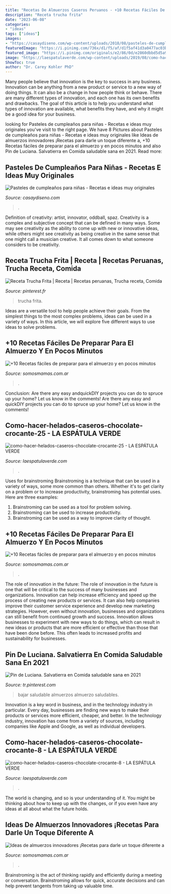 ```yaml
---
title: "Recetas De Almuerzos Caseros Peruanos - +10 Recetas Fáciles De Preparar Para El Almuerzo Y En Pocos Minutos"
description: "Receta trucha frita"
date: "2023-06-08"
categories:
- "ideas"
tags: ["ideas"]
images:
- "https://casaydiseno.com/wp-content/uploads/2018/08/pasteles-de-cumpleanos-para-ninas-caramelos-colores.jpg"
featuredImage: "https://i.pinimg.com/736x/d1/f5/af/d1f5af41d3a0477ac03bc7c51840f3e4.jpg"
featured_image: "https://i.pinimg.com/originals/e2/86/0d/e2860dbbd5d5a938edbfb19e4cd7ba5e.jpg"
image: "https://laespatulaverde.com/wp-content/uploads/2019/08/como-hacer-helados-caseros-chocolate-crocante-8-768x1024.jpeg"
ShowToc: true
author: "Dr. Carey Kohler PhD"
---
```



Many people believe that innovation is the key to success in any business. Innovation can be anything from a new product or service to a new way of doing things. It can also be a change in how people think or behave. There are many different types of innovation, and each one has its own benefits and drawbacks. The goal of this article is to help you understand what types of innovation are available, what benefits they have, and why it might be a good idea for your business.

	

		
looking for Pasteles de cumpleaños para niñas - Recetas e ideas muy originales you've visit to the right page. We have 8 Pictures about Pasteles de cumpleaños para niñas - Recetas e ideas muy originales like Ideas de almuerzos innovadores ¡Recetas para darle un toque diferente a, +10 Recetas fáciles de preparar para el almuerzo y en pocos minutos and also Pin de Luciana. Salvatierra en Comida saludable sana en 2021. Read more:
		
    
## Pasteles De Cumpleaños Para Niñas - Recetas E Ideas Muy Originales

<img loading=lazy src="https://casaydiseno.com/wp-content/uploads/2018/08/pasteles-de-cumpleanos-para-ninas-caramelos-colores.jpg" onerror="this.onerror=null;this.src='https://tse1.mm.bing.net/th?id=OIP.ue3JLCBUUM-B-Kwv9LKIagHaHa&amp;pid=15.1';" alt="Pasteles de cumpleaños para niñas - Recetas e ideas muy originales">

_Source: casaydiseno.com_

>. 

	

Definition of creativity: artist, innovator, oddball, spaz.
Creativity is a complex and subjective concept that can be defined in many ways. Some may see creativity as the ability to come up with new or innovative ideas, while others might see creativity as being creative in the same sense that one might call a musician creative. It all comes down to what someone considers to be creativity.

    
## Receta Trucha Frita | Receta | Recetas Peruanas, Trucha Receta, Comida

<img loading=lazy src="https://i.pinimg.com/736x/d1/f5/af/d1f5af41d3a0477ac03bc7c51840f3e4.jpg" onerror="this.onerror=null;this.src='https://tse1.mm.bing.net/th?id=OIP.z4KyFXQqgyZ4okgDNTCvuAHaGF&amp;pid=15.1';" alt="Receta Trucha Frita | Receta | Recetas peruanas, Trucha receta, Comida">

_Source: pinterest.fr_

>trucha frita. 

	

Ideas are a versatile tool to help people achieve their goals. From the simplest things to the most complex problems, ideas can be used in a variety of ways. In this article, we will explore five different ways to use ideas to solve problems.

    
## +10 Recetas Fáciles De Preparar Para El Almuerzo Y En Pocos Minutos

<img loading=lazy src="https://www.somosmamas.com.ar/wp-content/uploads/2020/09/recetas-faciles-de-preparar-para-el-almuerzo-arroz.jpg" onerror="this.onerror=null;this.src='https://tse2.mm.bing.net/th?id=OIP.BztM5N88kEbXgGDVQk0DqgHaLG&amp;pid=15.1';" alt="+10 Recetas fáciles de preparar para el almuerzo y en pocos minutos">

_Source: somosmamas.com.ar_

>. 

	

Conclusion: Are there any easy andquickDIY projects you can do to spruce up your home? Let us know in the comments!
Are there any easy and quickDIY projects you can do to spruce up your home? Let us know in the comments!

    
## Como-hacer-helados-caseros-chocolate-crocante-25 - LA ESPÁTULA VERDE

<img loading=lazy src="https://i1.wp.com/laespatulaverde.com/wp-content/uploads/2019/08/como-hacer-helados-caseros-chocolate-crocante-25.jpeg?ssl=1" onerror="this.onerror=null;this.src='https://tse1.mm.bing.net/th?id=OIP.xfC-wPDb2rwA2zM5fC7I8QHaJ4&amp;pid=15.1';" alt="como-hacer-helados-caseros-chocolate-crocante-25 - LA ESPÁTULA VERDE">

_Source: laespatulaverde.com_

>. 

	

Uses for brainstroming
Brainstroming is a technique that can be used in a variety of ways, some more common than others. Whether it's to get clarity on a problem or to increase productivity, brainstroming has potential uses. Here are three examples: 

1) Brainstroming can be used as a tool for problem solving.
2) Brainstroming can be used to increase productivity.
3) Brainstroming can be used as a way to improve clarity of thought.

    
## +10 Recetas Fáciles De Preparar Para El Almuerzo Y En Pocos Minutos

<img loading=lazy src="https://www.somosmamas.com.ar/wp-content/uploads/2020/09/Recetas-faciles-de-preparar-para-el-almuerzo-10.jpg" onerror="this.onerror=null;this.src='https://tse1.mm.bing.net/th?id=OIP.QK32RZ10tuKnX00pn8zooAHaHS&amp;pid=15.1';" alt="+10 Recetas fáciles de preparar para el almuerzo y en pocos minutos">

_Source: somosmamas.com.ar_

>. 

	

The role of innovation in the future:
The role of innovation in the future is one that will be critical to the success of many businesses and organizations. Innovation can help increase efficiency and speed up the process of creating new products or services. It can also help companies improve their customer service experience and develop new marketing strategies.
However, even without innovation, businesses and organizations can still benefit from continued growth and success. Innovation allows businesses to experiment with new ways to do things, which can result in new ideas or products that are more efficient or effective than those that have been done before. This often leads to increased profits and sustainability for businesses.

    
## Pin De Luciana. Salvatierra En Comida Saludable Sana En 2021

<img loading=lazy src="https://i.pinimg.com/originals/e2/86/0d/e2860dbbd5d5a938edbfb19e4cd7ba5e.jpg" onerror="this.onerror=null;this.src='https://tse3.mm.bing.net/th?id=OIP.EePLd0FMMPStc-rUDXp3AAHaEK&amp;pid=15.1';" alt="Pin de Luciana. Salvatierra en Comida saludable sana en 2021">

_Source: tr.pinterest.com_

>bajar saludable almuerzos almuerzo saludables. 

	

Innovation is a key word in business, and in the technology industry in particular. Every day, businesses are finding new ways to make their products or services more efficient, cheaper, and better. In the technology industry, innovation has come from a variety of sources, including companies like Apple and Google, as well as individual developers.

    
## Como-hacer-helados-caseros-chocolate-crocante-8 - LA ESPÁTULA VERDE

<img loading=lazy src="https://laespatulaverde.com/wp-content/uploads/2019/08/como-hacer-helados-caseros-chocolate-crocante-8-768x1024.jpeg" onerror="this.onerror=null;this.src='https://tse3.mm.bing.net/th?id=OIP.r0zESPafjKiWyR9TPW1f2gHaJ4&amp;pid=15.1';" alt="como-hacer-helados-caseros-chocolate-crocante-8 - LA ESPÁTULA VERDE">

_Source: laespatulaverde.com_

>. 

	

The world is changing, and so is your understanding of it. You might be thinking about how to keep up with the changes, or if you even have any ideas at all about what the future holds. 

    
## Ideas De Almuerzos Innovadores ¡Recetas Para Darle Un Toque Diferente A

<img loading=lazy src="https://www.somosmamas.com.ar/wp-content/uploads/2020/09/ideas-de-almuerzo-ensalada-china.jpg" onerror="this.onerror=null;this.src='https://tse3.mm.bing.net/th?id=OIP.ZtFuC87NPGJZAzH5UtTDuwHaKo&amp;pid=15.1';" alt="Ideas de almuerzos innovadores ¡Recetas para darle un toque diferente a">

_Source: somosmamas.com.ar_

>. 

	

Brainstroming is the act of thinking rapidly and efficiently during a meeting or conversation. Brainstroming allows for quick, accurate decisions and can help prevent tangents from taking up valuable time.

